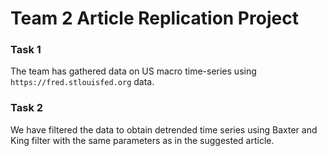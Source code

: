 # Team 2 Article Replication Project

### Task 1
The team has gathered data on US macro time-series using `https://fred.stlouisfed.org` data.

### Task 2
We have filtered the data to obtain detrended time series using Baxter and King filter with the same parameters as in the suggested article.
